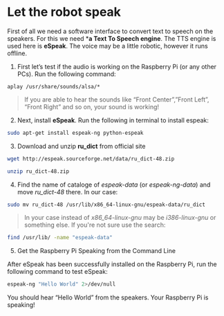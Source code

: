 # Let the robot speak 

First of all we need a software interface to convert text to speech on the speakers. For this we need ***a Text To Speech engine**. The TTS engine is used here is **eSpeak**.  The voice may be a little robotic, however it runs offline.

1. First let’s test if the audio is working on the Raspberry Pi (or any other PCs).  Run the following command:

```hash
aplay /usr/share/sounds/alsa/*
```

> If you are able to hear the sounds like “Front Center”,”Front Left”, “Front Right” and so on, your sound is working!  

2. Next, install **eSpeak**.  Run the following in terminal to install espeak:

```bash
sudo apt-get install espeak-ng python-espeak
```

3. Download and unzip **ru_dict** from official site 

```bash
wget http://espeak.sourceforge.net/data/ru_dict-48.zip

unzip ru_dict-48.zip
```

4. Find the name of cataloge of *espeak-data* (or *espeak-ng-data*) and move *ru_dict-48* there. In our case:

```bash
sudo mv ru_dict-48 /usr/lib/x86_64-linux-gnu/espeak-data/ru_dict
```

> In your case instead of *x86_64-linux-gnu* may be *i386-linux-gnu* or something else. If you're not sure use the search:

```bash
find /usr/lib/ -name "espeak-data"
```

5. Get the Raspberry Pi Speaking from the Command Line

After eSpeak has been successfully installed on the Raspberry Pi, run the following command to test eSpeak:

```bash
espeak-ng "Hello World" 2>/dev/null
```


You should hear “Hello World” from the speakers.  Your Raspberry Pi is speaking!